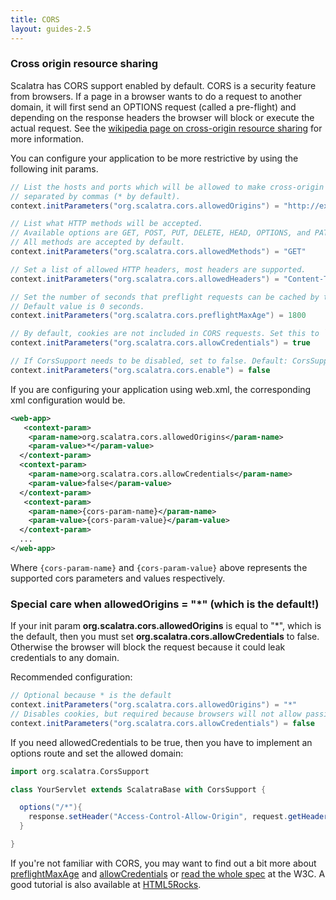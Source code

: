 ```yaml
---
title: CORS
layout: guides-2.5
---
```


### Cross origin resource sharing

Scalatra has CORS support enabled by default. CORS is a security feature from browsers. If a page in a browser wants to 
do a request to another domain, it will first send an OPTIONS request (called a pre-flight) and depending on the response headers the browser
will block or execute the actual request. See the [wikipedia page on cross-origin resource sharing](http://en.wikipedia.org/wiki/Cross-origin_resource_sharing) 
for more information.
 
You can configure your application to be more restrictive by using the following init params.

```scala
// List the hosts and ports which will be allowed to make cross-origin requests, 
// separated by commas (* by default).
context.initParameters("org.scalatra.cors.allowedOrigins") = "http://example.com:8080,http://foo.example.com"

// List what HTTP methods will be accepted. 
// Available options are GET, POST, PUT, DELETE, HEAD, OPTIONS, and PATCH. 
// All methods are accepted by default.
context.initParameters("org.scalatra.cors.allowedMethods") = "GET"

// Set a list of allowed HTTP headers, most headers are supported.
context.initParameters("org.scalatra.cors.allowedHeaders") = "Content-Type"

// Set the number of seconds that preflight requests can be cached by the client.
// Default value is 0 seconds.
context.initParameters("org.scalatra.cors.preflightMaxAge") = 1800

// By default, cookies are not included in CORS requests. Set this to `true` to allow cookies.
context.initParameters("org.scalatra.cors.allowCredentials") = true

// If CorsSupport needs to be disabled, set to false. Default: CorsSupport is enabled.
context.initParameters("org.scalatra.cors.enable") = false
```

If you are configuring your application using web.xml, the corresponding xml configuration would be.

```xml
<web-app>
   <context-param>
    <param-name>org.scalatra.cors.allowedOrigins</param-name>
    <param-value>*</param-value>
  </context-param>
  <context-param>
    <param-name>org.scalatra.cors.allowCredentials</param-name>
    <param-value>false</param-value>
  </context-param>
   <context-param>
    <param-name>{cors-param-name}</param-name>
    <param-value>{cors-param-value}</param-value>
  </context-param>
  ...
</web-app>
```

Where `{cors-param-name}` and `{cors-param-value}` above represents the supported cors parameters and values respectively.

### Special care when allowedOrigins = "*" (which is the default!)
If your init param **org.scalatra.cors.allowedOrigins** is equal to "*", which is the default, then you must set 
**org.scalatra.cors.allowCredentials** to false. Otherwise the browser will block the request because
it could leak credentials to any domain. 

Recommended configuration:

```scala
// Optional because * is the default
context.initParameters("org.scalatra.cors.allowedOrigins") = "*"
// Disables cookies, but required because browsers will not allow passing credentials to wildcard domains  
context.initParameters("org.scalatra.cors.allowCredentials") = false
```

If you need allowedCredentials to be true, then you have to implement an options route and set the allowed domain:

```scala
import org.scalatra.CorsSupport

class YourServlet extends ScalatraBase with CorsSupport {

  options("/*"){
    response.setHeader("Access-Control-Allow-Origin", request.getHeader("Origin"))
  }

}
```


If you're not familiar with CORS, you may want to find out a bit more about
[preflightMaxAge][preflight] and [allowCredentials][allowCredentials] or
[read the whole spec][corsSpec] at the W3C. A good tutorial is also available
at [HTML5Rocks][html5rocks].

[preflight]: http://www.w3.org/TR/cors/#resource-preflight-requests
[allowCredentials]: http://www.w3.org/TR/cors/#supports-credentials
[corsSpec]: http://www.w3.org/TR/cors
[html5rocks]: http://www.html5rocks.com/en/tutorials/cors/
